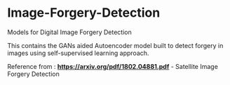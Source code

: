 # Image-Forgery-Detection

Models for Digital Image Forgery Detection

This contains the GANs aided Autoencoder model built to detect forgery in images using self-supervised learning approach.

Reference from : **https://arxiv.org/pdf/1802.04881.pdf** - Satellite Image Forgery Detection
